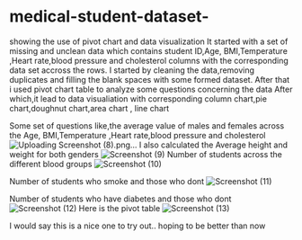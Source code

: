 # medical-student-dataset-
showing the use of pivot chart and data visualization
It started with a set of missing and unclean data which contains student ID,Age, BMI,Temperature ,Heart rate,blood pressure and cholesterol columns with the corresponding data set accross the rows.
I started by cleaning the data,removing duplicates and filling the blank spaces with some formed dataset.
After that i used pivot chart table to analyze some questions concerning the data
After which,it lead to data visualiation with corresponding column chart,pie chart,doughnut chart,area chart , line chart 

Some set of questions like,the average value of males and females across the Age, BMI,Temperature ,Heart rate,blood pressure and cholesterol
![Uploading Screenshot (8).png…]()
I also calculated the Average height and weight for both genders
![Screenshot (9)](https://github.com/Janefranceschisom/medical-student-dataset-/assets/140454293/b90f16bb-4d44-41e7-900a-e917f0306a1e)
Number of students across the different blood groups
![Screenshot (10)](https://github.com/Janefranceschisom/medical-student-dataset-/assets/140454293/f67252b7-9a83-4b77-9263-e74ecdcd3e70)

Number of students who smoke and those who dont
![Screenshot (11)](https://github.com/Janefranceschisom/medical-student-dataset-/assets/140454293/1777d85f-de4d-439b-90aa-2ca7c8246966)

Number of students who have diabetes and those who dont
![Screenshot (12)](https://github.com/Janefranceschisom/medical-student-dataset-/assets/140454293/68083fe2-5f14-4871-b5f8-dd210ff4bb37)
Here is the pivot table
![Screenshot (13)](https://github.com/Janefranceschisom/medical-student-dataset-/assets/140454293/86b4b8af-d8da-4024-9a1e-a4614fae12d5)

I would say this is a nice one to try out.. hoping to be better than now


